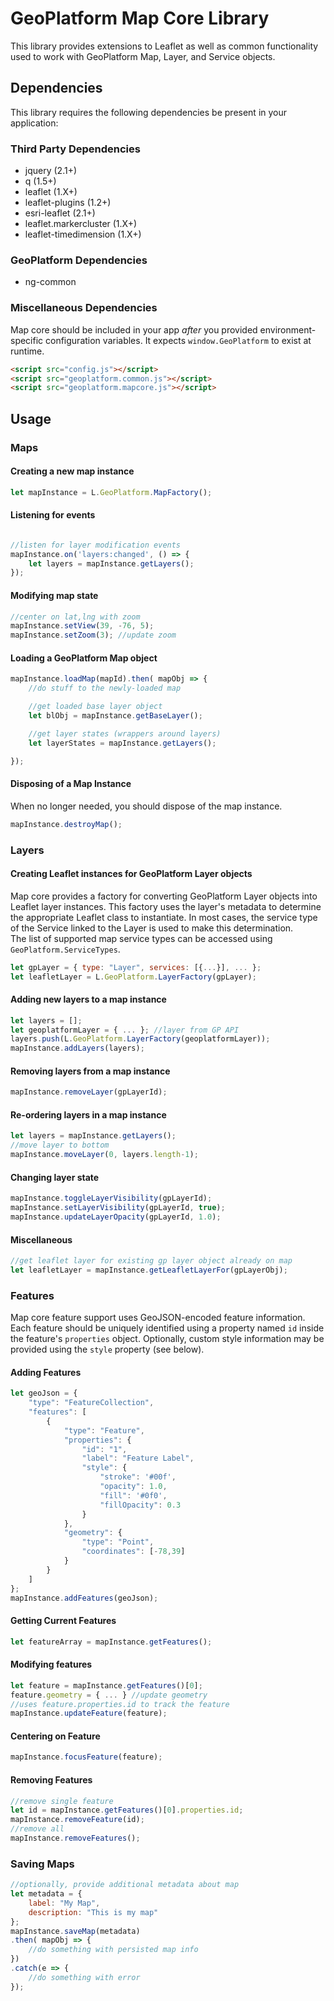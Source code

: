 # GeoPlatform Map Core Library
This library provides extensions to Leaflet as well as common functionality used to
work with GeoPlatform Map, Layer, and Service objects.

## Dependencies
This library requires the following dependencies be present in your application:

### Third Party Dependencies

- jquery (2.1+)
- q (1.5+)
- leaflet (1.X+)
- leaflet-plugins (1.2+)
- esri-leaflet (2.1+)
- leaflet.markercluster (1.X+)
- leaflet-timedimension (1.X+)

### GeoPlatform Dependencies
- ng-common

### Miscellaneous Dependencies

Map core should be included in your app _after_ you provided environment-specific
configuration variables. It expects `window.GeoPlatform` to exist at runtime.

```html
<script src="config.js"></script>
<script src="geoplatform.common.js"></script>
<script src="geoplatform.mapcore.js"></script>
```

## Usage

### Maps

#### Creating a new map instance

```javascript
let mapInstance = L.GeoPlatform.MapFactory();
```

#### Listening for events

```javascript

//listen for layer modification events
mapInstance.on('layers:changed', () => {
    let layers = mapInstance.getLayers();
});
```

#### Modifying map state

```javascript
//center on lat,lng with zoom
mapInstance.setView(39, -76, 5);
mapInstance.setZoom(3); //update zoom
```

#### Loading a GeoPlatform Map object

```javascript
mapInstance.loadMap(mapId).then( mapObj => {
    //do stuff to the newly-loaded map

    //get loaded base layer object
    let blObj = mapInstance.getBaseLayer();

    //get layer states (wrappers around layers)
    let layerStates = mapInstance.getLayers();

});
```

#### Disposing of a Map Instance
When no longer needed, you should dispose of the map instance.
```javascript
mapInstance.destroyMap();
```

### Layers

#### Creating Leaflet instances for GeoPlatform Layer objects
Map core provides a factory for converting GeoPlatform Layer objects
into Leaflet layer instances. This factory uses the layer's metadata to
determine the appropriate Leaflet class to instantiate. In most cases, the
service type of the Service linked to the Layer is used to make this determination.  
The list of supported map service types can be accessed using `GeoPlatform.ServiceTypes`.

```javascript
let gpLayer = { type: "Layer", services: [{...}], ... };
let leafletLayer = L.GeoPlatform.LayerFactory(gpLayer);
```

#### Adding new layers to a map instance
```javascript
let layers = [];
let geoplatformLayer = { ... }; //layer from GP API
layers.push(L.GeoPlatform.LayerFactory(geoplatformLayer));
mapInstance.addLayers(layers);
```

#### Removing layers from a map instance
```javascript
mapInstance.removeLayer(gpLayerId);
```

#### Re-ordering layers in a map instance
```javascript
let layers = mapInstance.getLayers();
//move layer to bottom
mapInstance.moveLayer(0, layers.length-1);
```

#### Changing layer state
```javascript
mapInstance.toggleLayerVisibility(gpLayerId);
mapInstance.setLayerVisibility(gpLayerId, true);
mapInstance.updateLayerOpacity(gpLayerId, 1.0);
```

#### Miscellaneous
```javascript
//get leaflet layer for existing gp layer object already on map
let leafletLayer = mapInstance.getLeafletLayerFor(gpLayerObj);
```


### Features

Map core feature support uses GeoJSON-encoded feature information. Each feature
should be uniquely identified using a property named `id` inside the
feature's `properties` object. Optionally, custom style information may be provided
using the `style` property (see below).

#### Adding Features
```javascript
let geoJson = {
    "type": "FeatureCollection",
    "features": [
        {
            "type": "Feature",
            "properties": {
                "id": "1",
                "label": "Feature Label",
                "style": {
                    "stroke": '#00f',
                    "opacity": 1.0,
                    "fill": '#0f0',
                    "fillOpacity": 0.3
                }
            },
            "geometry": {
                "type": "Point",
                "coordinates": [-78,39]
            }
        }
    ]
};
mapInstance.addFeatures(geoJson);
```

#### Getting Current Features
```javascript
let featureArray = mapInstance.getFeatures();
```

#### Modifying features
```javascript
let feature = mapInstance.getFeatures()[0];
feature.geometry = { ... } //update geometry
//uses feature.properties.id to track the feature
mapInstance.updateFeature(feature);
```

#### Centering on Feature
```javascript
mapInstance.focusFeature(feature);
```

#### Removing Features
```javascript
//remove single feature
let id = mapInstance.getFeatures()[0].properties.id;
mapInstance.removeFeature(id);
//remove all
mapInstance.removeFeatures();
```


### Saving Maps

```javascript
//optionally, provide additional metadata about map
let metadata = {
    label: "My Map",
    description: "This is my map"
};
mapInstance.saveMap(metadata)
.then( mapObj => {
    //do something with persisted map info
})
.catch(e => {
    //do something with error
});
```
